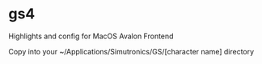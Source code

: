 # gs4
Highlights and config for MacOS Avalon Frontend

Copy into your ~/Applications/Simutronics/GS/[character name] directory
